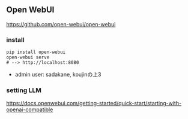 
## 


## Open WebUI
https://github.com/open-webui/open-webui

### install
```
pip install open-webui
open-webui serve
# --> http://localhost:8080
```
* admin user: sadakane, koujinの上3

### setting LLM
https://docs.openwebui.com/getting-started/quick-start/starting-with-openai-compatible
